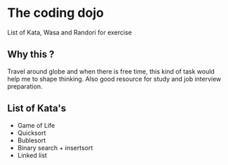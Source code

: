 # The coding dojo

List of Kata, Wasa and Randori for exercise

## Why this ?

Travel around globe and when there is free time, this kind of task would help me to shape thinking.
Also good resource for study and job interview preparation.  

## List of Kata's

 - Game of Life
 - Quicksort
 - Bublesort
 - Binary search + insertsort
 - Linked list

